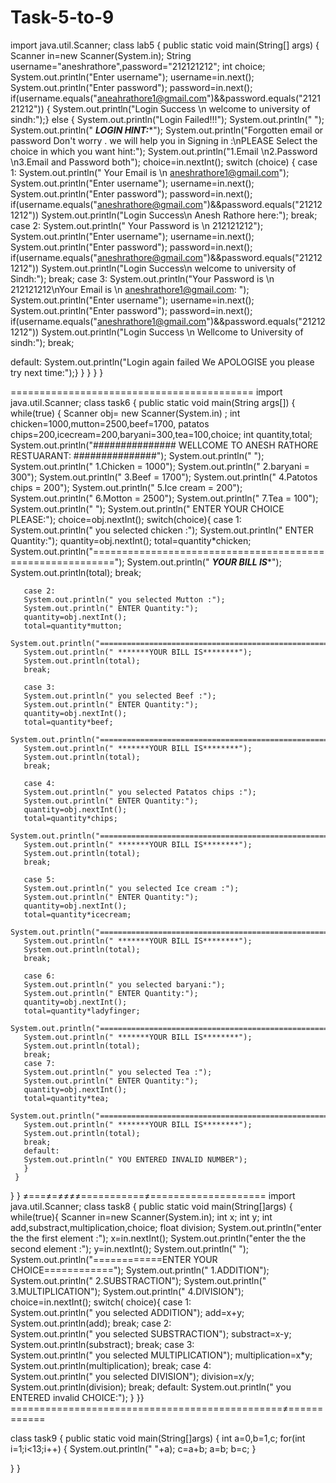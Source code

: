 # Task-5-to-9
import java.util.Scanner;
class lab5
 {
  public static void main(String[] args) 
  { 
   Scanner in=new Scanner(System.in);
   String username="aneshrathore",password="212121212";
   int choice;
   System.out.println("Enter username");
   username=in.next();
   System.out.println("Enter password");
   password=in.next();
   if(username.equals("aneahrathore1@gmail.com")&&password.equals("212121212"))
   {
   System.out.println("Login Success \n welcome to university of sindh:");}
   else {
   System.out.println("Login Failed!!!");
   System.out.println("        ");
   System.out.println(" *********LOGIN HINT:**********");
   System.out.println("Forgotten email or password Don't worry . we will help you in Signing in :\nPLEASE Select the choice in which you want hint:");
   System.out.println("1.Email \n2.Password \n3.Email and Password both");
   choice=in.nextInt();
   switch (choice) {
   case 1:
   System.out.println(" Your Email is \n aneshrathore1@gmail.com");
     System.out.println("Enter username");
   username=in.next();
   System.out.println("Enter password");
   password=in.next();
   if(username.equals("aneshrathore@gmail.com")&&password.equals("212121212"))
   System.out.println("Login Success\n Anesh Rathore here:");
   break;
     case 2:
   System.out.println(" Your Password is \n 212121212");
     System.out.println("Enter username");
   username=in.next();
   System.out.println("Enter password");
   password=in.next();
   if(username.equals("aneshrathore@gmail.com")&&password.equals("212121212"))
   System.out.println("Login Success\n welcome to university of Sindh:");
   break;
    case 3:
   System.out.println("Your Password is \n 212121212\nYour Email is \n aneshrathore1@gmail.com: ");
     System.out.println("Enter username");
   username=in.next();
   System.out.println("Enter password");
   password=in.next();
   if(username.equals("aneshrathore1@gmail.com")&&password.equals("212121212"))
   System.out.println("Login Success \n Wellcome to University of sindh:");
   break;
   
   default:
   System.out.println("Login again failed We APOLOGISE you please try next time:");}
   }
  }
 }
}




==========================================
import java.util.Scanner;
class task6 {
    public static void main(String args[]) {
        while(true) {
         Scanner obj= new Scanner(System.in) ;
       int  chicken=1000,mutton=2500,beef=1700, patatos chips=200,icecream=200,baryani=300,tea=100,choice;
       int quantity,total;
       System.out.println("############### WELLCOME TO ANESH RATHORE RESTUARANT: ###############");
       System.out.println("  ");
       System.out.println("                1.Chicken                =  1000");
       System.out.println("                2.baryani                 =  300");
       System.out.println("                3.Beef                   =  1700");
       System.out.println("                4.Patotos chips         =  200");
       System.out.println("                5.Ice cream               =  200");
       System.out.println("                6.Motton              =  2500");
       System.out.println("                7.Tea                    =  100");
       System.out.println("     ");
       System.out.println(" ENTER YOUR CHOICE PLEASE:");
       choice=obj.nextInt();
       switch(choice){
       case 1:
       System.out.println(" you selected chicken :");
       System.out.println(" ENTER Quantity:");
       quantity=obj.nextInt();
       total=quantity*chicken;
       System.out.println("==========================================================");
       System.out.println(" *******YOUR BILL IS********");
       System.out.println(total);
       break;

       case 2:
       System.out.println(" you selected Mutton :");
       System.out.println(" ENTER Quantity:");
       quantity=obj.nextInt();
       total=quantity*mutton;
       System.out.println("==========================================================");
       System.out.println(" *******YOUR BILL IS********");
       System.out.println(total);
       break;

       case 3:
       System.out.println(" you selected Beef :");
       System.out.println(" ENTER Quantity:");
       quantity=obj.nextInt();
       total=quantity*beef;
       System.out.println("==========================================================");
       System.out.println(" *******YOUR BILL IS********");
       System.out.println(total);
       break;

       case 4:
       System.out.println(" you selected Patatos chips :");
       System.out.println(" ENTER Quantity:");
       quantity=obj.nextInt();
       total=quantity*chips;
       System.out.println("==========================================================");
       System.out.println(" *******YOUR BILL IS********");
       System.out.println(total);
       break;

       case 5:
       System.out.println(" you selected Ice cream :");
       System.out.println(" ENTER Quantity:");
       quantity=obj.nextInt();
       total=quantity*icecream;
       System.out.println("==========================================================");
       System.out.println(" *******YOUR BILL IS********");
       System.out.println(total);
       break;

       case 6:
       System.out.println(" you selected baryani:");
       System.out.println(" ENTER Quantity:");
       quantity=obj.nextInt();
       total=quantity*ladyfinger;
       System.out.println("==========================================================");
       System.out.println(" *******YOUR BILL IS********");
       System.out.println(total);
       break;
       case 7:
       System.out.println(" you selected Tea :");
       System.out.println(" ENTER Quantity:");
       quantity=obj.nextInt();
       total=quantity*tea;
       System.out.println("==========================================================");
       System.out.println(" *******YOUR BILL IS********");
       System.out.println(total);
       break;
       default:
       System.out.println(" YOU ENTERED INVALID NUMBER");
       }
     }
  }
}
≠===≠=≠≠≠≠===========≠====================
import java.util.Scanner;
class task8
{
	public static void main(String[]args)
	{ while(true){
		Scanner in=new Scanner(System.in);
		int x;
		int y;
		int add,substract,multiplication,choice;
		float division;
		System.out.println("enter the the first element :");
		x=in.nextInt();
		System.out.println("enter the the second element :");
		y=in.nextInt();
        System.out.println("  ");
		System.out.println("============ENTER YOUR CHOICE============");
        System.out.println("        1.ADDITION");
        System.out.println("        2.SUBSTRACTION");
        System.out.println("        3.MULTIPLICATION");
        System.out.println("        4.DIVISION");
       		 choice=in.nextInt();
       		 switch( choice){
    		  case 1:  
      		  System.out.println(" you selected ADDITION");
      		  add=x+y;
       		 System.out.println(add);
                break;
                case 2:  
      		  System.out.println(" you selected SUBSTRACTION");
      		  substract=x-y;
       		 System.out.println(substract);
                break;
                case 3:  
      		  System.out.println(" you selected MULTIPLICATION");
      		  multiplication=x*y;
       		 System.out.println(multiplication);
                break;
                case 4:  
      		  System.out.println(" you selected DIVISION");
      		  division=x/y;
       		 System.out.println(division);
                break;
                default:
                System.out.println(" you ENTERED invalid CHOICE:");
	}
   }}
===============================================≠============

class task9 {
public static void main(String[]args) {
   int a=0,b=1,c;
for(int i=1;i<13;i++)
  {
 System.out.println(" "+a);
c=a+b;
a=b;
b=c;
}


}
}
